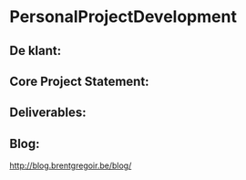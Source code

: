 # PersonalProjectDevelopment

## De klant:


## Core Project Statement:


## Deliverables:


## Blog:

http://blog.brentgregoir.be/blog/
